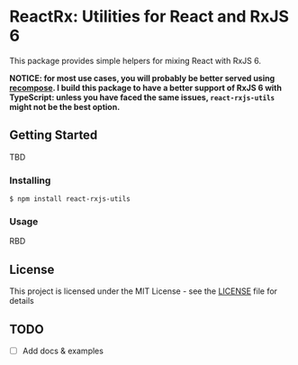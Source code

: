 # ReactRx: Utilities for React and RxJS 6

This package provides simple helpers for mixing React with RxJS 6.

**NOTICE: for most use cases, you will probably be better served using [recompose]. I build this package to have a better support of RxJS 6 with TypeScript: unless you have faced the same issues, `react-rxjs-utils` might not be the best option.**

## Getting Started

TBD

### Installing

```
$ npm install react-rxjs-utils
```

### Usage

RBD

## License

This project is licensed under the MIT License - see the [LICENSE](LICENSE) file for details

## TODO

- [ ] Add docs & examples

[recompose]: https://github.com/acdlite/recompose
